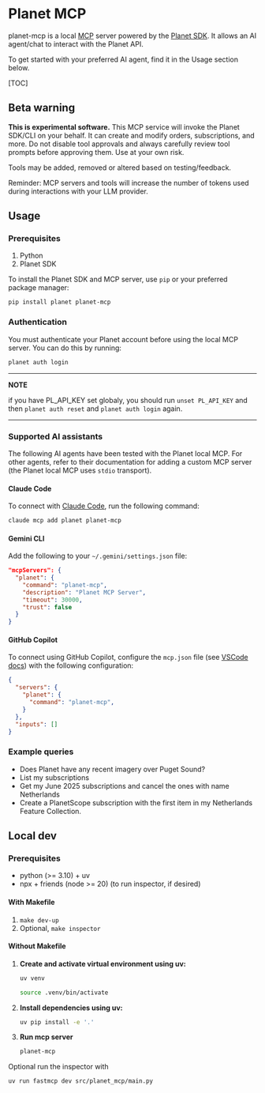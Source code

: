 # Planet MCP

planet-mcp is a local [MCP](https://modelcontextprotocol.io/introduction) server powered by the [Planet SDK](https://github.com/planetlabs/planet-client-python). It allows an AI agent/chat to interact with the Planet API.

To get started with your preferred AI agent, find it in the Usage section below.

[TOC]

## Beta warning

**This is experimental software.** This MCP service will invoke the Planet SDK/CLI on your behalf. It can create and modify orders, subscriptions, and more. Do not disable tool approvals and always carefully review tool prompts before approving them. Use at your own risk.

Tools may be added, removed or altered based on testing/feedback.

Reminder: MCP servers and tools will increase the number of tokens used during interactions with your LLM provider.

## Usage

### Prerequisites

1. Python
2. Planet SDK

To install the Planet SDK and MCP server, use `pip` or your preferred package manager:

```
pip install planet planet-mcp
```

### Authentication

You must authenticate your Planet account before using the local MCP server. You can do this by running:

```bash
planet auth login
```

---
**NOTE**

if you have PL_API_KEY set globaly, you should run `unset PL_API_KEY` and then `planet auth reset` and `planet auth login` again.

---

### Supported AI assistants

The following AI agents have been tested with the Planet local MCP. For other agents, refer to their documentation for adding a custom MCP server (the Planet local MCP uses `stdio` transport).

#### Claude Code

To connect with [Claude Code](https://claude.ai/code), run the following command:

```bash
claude mcp add planet planet-mcp
```

#### Gemini CLI

Add the following to your `~/.gemini/settings.json` file:

```json
"mcpServers": {
  "planet": {
    "command": "planet-mcp",
    "description": "Planet MCP Server",
    "timeout": 30000,
    "trust": false
  }
}
```

#### GitHub Copilot

To connect using GitHub Copilot, configure the `mcp.json` file (see [VSCode docs](https://code.visualstudio.com/docs/copilot/customization/mcp-servers#_add-an-mcp-server)) with the following configuration:

```json
{
  "servers": {
    "planet": {
      "command": "planet-mcp",
    }
  },
  "inputs": []
}
```

### Example queries

- Does Planet have any recent imagery over Puget Sound?
- List my subscriptions
- Get my June 2025 subscriptions and cancel the ones with name Netherlands
- Create a PlanetScope subscription with the first item in my Netherlands Feature Collection.


## Local dev

### Prerequisites

* python (>= 3.10) + uv
* npx + friends (node >= 20) (to run inspector, if desired)

#### With Makefile

1. ```make dev-up```
2. Optional, `make inspector`

#### Without Makefile

1.  **Create and activate virtual environment using uv:**

    ```bash
    uv venv
    ```
    ```bash
    source .venv/bin/activate
    ```

2.  **Install dependencies using uv:**

    ```bash
    uv pip install -e '.'
    ```

3. **Run mcp server**

    ```bash
    planet-mcp
    ```

Optional run the inspector with
```bash
uv run fastmcp dev src/planet_mcp/main.py
```
